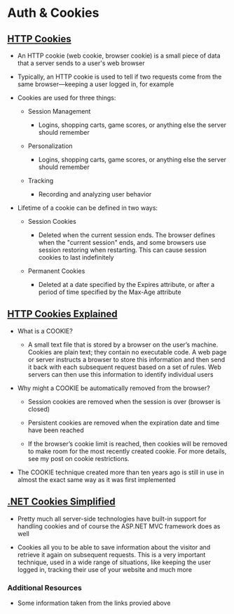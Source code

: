 # Auth & Cookies

## [HTTP Cookies](https://developer.mozilla.org/en-US/docs/Web/HTTP/Cookies)

* An HTTP cookie (web cookie, browser cookie) is a small piece of data that a server sends to a user's web browser

* Typically, an HTTP cookie is used to tell if two requests come from the same browser—keeping a user logged in, for example

* Cookies are used for three things:

  * Session Management

    * Logins, shopping carts, game scores, or anything else the server should remember

  * Personalization

    * Logins, shopping carts, game scores, or anything else the server should remember

  * Tracking

    * Recording and analyzing user behavior

* Lifetime of a cookie can be defined in two ways:

  * Session Cookies

    * Deleted when the current session ends. The browser defines when the "current session" ends, and some browsers use session restoring when restarting. This can cause session cookies to last indefinitely

  * Permanent Cookies

    * Deleted at a date specified by the Expires attribute, or after a period of time specified by the Max-Age attribute

## [HTTP Cookies Explained](https://humanwhocodes.com/blog/2009/05/05/http-cookies-explained/)

* What is a COOKIE?

  * A small text file that is stored by a browser on the user’s machine. Cookies are plain text; they contain no executable code. A web page or server instructs a browser to store this information and then send it back with each subsequent request based on a set of rules. Web servers can then use this information to identify individual users

* Why might a COOKIE be automatically removed from the browser?

  * Session cookies are removed when the session is over (browser is closed)

  * Persistent cookies are removed when the expiration date and time have been reached

  * If the browser’s cookie limit is reached, then cookies will be removed to make room for the most recently created cookie. For more details, see my post on cookie restrictions.

* The COOKIE technique created more than ten years ago is still in use in almost the exact same way as it was first implemented

## [.NET Cookies Simplified](https://asp.mvc-tutorial.com/httpcontext/cookies/)

* Pretty much all server-side technologies have built-in support for handling cookies and of course the ASP.NET MVC framework does as well

* Cookies all you to be able to save information about the visitor and retrieve it again on subsequent requests. This is a very important technique, used in a wide range of situations, like keeping the user logged in, tracking their use of your website and much more

### Additional Resources

* Some information taken from the links provied above
